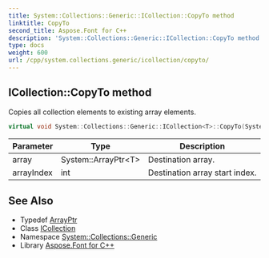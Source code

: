```yaml
---
title: System::Collections::Generic::ICollection::CopyTo method
linktitle: CopyTo
second_title: Aspose.Font for C++
description: 'System::Collections::Generic::ICollection::CopyTo method. Copies all collection elements to existing array elements in C++.'
type: docs
weight: 600
url: /cpp/system.collections.generic/icollection/copyto/
---
```

## ICollection::CopyTo method


Copies all collection elements to existing array elements.

```cpp
virtual void System::Collections::Generic::ICollection<T>::CopyTo(System::ArrayPtr<T> array, int arrayIndex)=0
```


| Parameter | Type | Description |
| --- | --- | --- |
| array | System::ArrayPtr\<T\> | Destination array. |
| arrayIndex | int | Destination array start index. |

## See Also

* Typedef [ArrayPtr](../../../system/arrayptr/)
* Class [ICollection](../)
* Namespace [System::Collections::Generic](../../)
* Library [Aspose.Font for C++](../../../)
